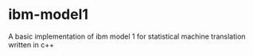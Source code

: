 # ibm-model1

A basic implementation of ibm model 1 for statistical machine translation written in c++
